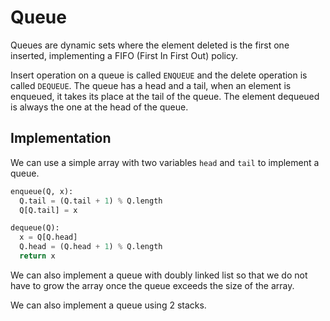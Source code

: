 # Queue
Queues are dynamic sets where the element deleted is the first one inserted, implementing a FIFO (First In First Out) policy.

Insert operation on a queue is called `ENQUEUE` and the delete operation is called `DEQUEUE`. The queue has a head and a tail, when an element is enqueued, it takes its place at the tail of the queue. The element dequeued is always the one at the head of the queue.

## Implementation
We can use a simple array with two variables `head` and `tail` to implement a queue.

```python
enqueue(Q, x):
  Q.tail = (Q.tail + 1) % Q.length
  Q[Q.tail] = x

dequeue(Q):
  x = Q[Q.head]
  Q.head = (Q.head + 1) % Q.length
  return x
```

We can also implement a queue with doubly linked list so that we do not have to grow the array once the queue exceeds the size of the array.

We can also implement a queue using 2 stacks.

